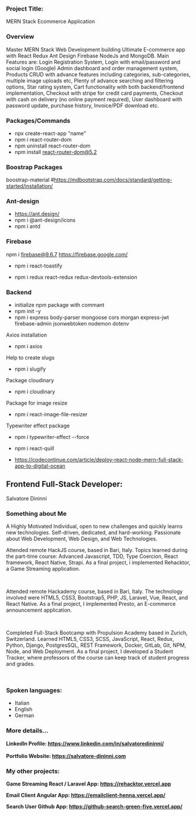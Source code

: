 ### Project Title: 
MERN Stack Ecommerce Application

### Overview
Master MERN Stack Web Development building Ultimate E-commerce app with React Redux Ant Design Firebase NodeJs and MongoDB. Main Features are: Login Registration System, Login with email/password and social login (Google) Admin dashboard and order management system, Products CRUD with advance features including categories, sub-categories, multiple image uploads etc, Plenty of advance searching and filtering options, Star rating system, Cart functionality with both backend/frontend implementation, Checkout with stripe for credit card payments, Checkout with cash on delivery (no online payment required), User dashboard with password update, purchase history, Invoice/PDF download etc.

### Packages/Commands
- npx create-react-app "name"
- npm i react-router-dom
- npm uninstall react-router-dom
- npm install react-router-dom@5.2

### Boostrap Packages
boostrap-material
#https://mdbootstrap.com/docs/standard/getting-started/installation/

### Ant-design
- https://ant.design/
- npm i @ant-design/icons
- npm i antd

### Firebase
npm i firebase@9.6.7
https://firebase.google.com/

- npm i react-toastify

- npm i redux react-redux redux-devtools-extension

### Backend
- initialize npm package with commant
- npm init -y 
- npm i express body-parser mongoose cors morgan express-jwt firebase-admin jsonwebtoken nodemon dotenv

Axios installation
- npm i axios

Help to create slugs
- npm i slugify

Package cloudinary
- npm i cloudinary

Package for image resize
- npm i react-image-file-resizer

Typewriter effect package
- npm i typewriter-effect --force

- npm i react-quill

- https://codecontinue.com/article/deploy-react-node-mern-full-stack-app-to-digital-ocean

## Frontend Full-Stack Developer: 
<span>Salvatore Dininni</span></h2>

### Something about Me
A Highly Motivated Individual, open to new challenges and quickly learns new technologies. Self-driven, dedicated, and hard-working. Passionate about Web Development, Web Design, and Web Technologies.
<br/>
<p>
Attended remote HackJS course, based in Bari, Italy. Topics learned during the part-time course: Advanced Javascript, TDD, Type Coercion, React framework, React Native, Strapi. As a final project, i implemented Rehacktor, a Game Streaming application.
</p>
<br/>
<p>
Attended remote Hackademy course, based in Bari, Italy. The technology involved were HTML5, CSS3, Bootstrap5, PHP, JS, Laravel, Vue, React, and React Native. As a final project, I implemented Presto, an E-commerce announcement application.
</p>
<br/>
<p>
Completed Full-Stack Bootcamp with Propulsion Academy based in Zurich, Switzerland. Learned HTML5, CSS3, SCSS, JavaScript, React, Redux, Python, Django, PostgresSQL, REST Framework, Docker, GitLab, Git, NPM, Node, and Web Deployment. As a final project, I developed a Student Tracker, where professors of the course can keep track of student progress and grades. 
</p>
<br/>
<p>

### Spoken languages: 
- Italian 
- English 
- German

### More details...
<b>LinkedIn Profile: <a href="https://www.linkedin.com/in/salvatoredininni/" >https://www.linkedin.com/in/salvatoredininni/ </a></b>
<br>
<br>
<b>Portfolio Website: <a href="https://salvatore-dininni.com/" >https://salvatore-dininni.com</a></b> 

### My other projects:

<b>Game Streaming React / Laravel App: <a href="https://rehacktor.vercel.app/" >https://rehacktor.vercel.app</a></b> 

<b>Email Client Angular App: <a href="https://emailclient-henna.vercel.app" >https://emailclient-henna.vercel.app/</a></b> 

<b>Search User Github App: <a href="https://github-search-green-five.vercel.app/">https://github-search-green-five.vercel.app/</a></b>

